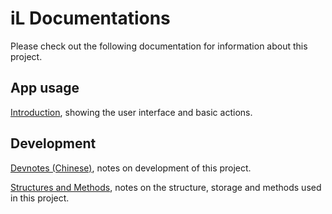 # iL Documentations

Please check out the following documentation for information about this project.

## App usage

[Introduction](app/introduction.md), showing the user interface and basic actions.

## Development

[Devnotes (Chinese)](dev/devnotes.md), notes on development of this project.

[Structures and Methods](dev/structure.md), notes on the structure, storage and methods used in this project.

<!--
[Roadmap](./dev/roadmap.md), what this project might involve in the future. -->
